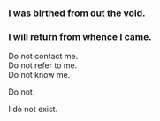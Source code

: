 ### I was birthed from out the void.
### I will return from whence I came.

<Contact>Do not contact me.</Contact>  
<Pronouns>Do not refer to me.</Pronouns>  
<Fact>Do not know me.</Fact>  

<Do>Do</Do>
<not>not.</not>  
  
I do not exist.
